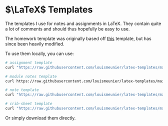 # $\LaTeX$ Templates

The templates I use for notes and assignments in LaTeX. They contain quite a lot of comments and should thus hopefully be easy to use. 

The homework template was originally based off [this](https://www.overleaf.com/latex/templates/homework-template/wyqwgcrfxktj) template, but has since been heavily modified.

To use them locally, you can use:

```bash
# assignment template
curl "https://raw.githubusercontent.com/louismeunier/latex-templates/main/assignment-template/ASSIGNMENT%20TEMPLATE.tex" > assignment.tex && curl "https://raw.githubusercontent.com/louismeunier/latex-templates/main/assignment-template/betterqs.sty" > betterqs.sty && curl https://raw.githubusercontent.com/louismeunier/latex-templates/main/assignment-template/shortcuts.sty > shortcuts.sty
```
```bash
# module notes template
curl https://raw.githubusercontent.com/louismeunier/latex-templates/main/modular-notes/main.tex >> main.tex && curl https://raw.githubusercontent.com/louismeunier/latex-templates/main/modular-notes/setup.sty >> setup.sty && mkdir parts && curl https://raw.githubusercontent.com/louismeunier/latex-templates/main/modular-notes/parts/01.tex >> parts/01.tex
```

```bash
# note template
curl "https://raw.githubusercontent.com/louismeunier/latex-templates/main/note-template/NOTE%20TEMPLATE.tex" > note.tex && curl "https://raw.githubusercontent.com/louismeunier/latex-templates/main/note-template/shortcuts.sty" > shortcuts.sty
```
```bash
# crib-sheet template
curl "https://raw.githubusercontent.com/louismeunier/latex-templates/main/note-template/shortcuts.sty" > crib.tex
```
Or simply download them directly.